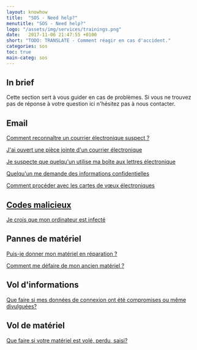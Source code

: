 ```yaml
---
layout: knowhow
title:  "SOS - Need help?"
menutitle: "SOS - Need help?"
logo: "/assets/img/services/trainings.png"
date:   2017-11-06 21:47:55 +0100
short: "TODO: TRANSLATE - Comment réagir en cas d'accident."
categories: sos
toc: true
main-categ: sos
---
```


## In brief
Cette section sert à vous guider en cas de problèmes. Si vous ne trouvez pas de réponse à votre question ici n'hésitez pas à nous contacter.

## Email
<a href="/knowhow/sos/SOS-RecognisingASuspiciousEmail.html">Comment reconnaître un courrier électronique suspect ?</a>

<a href="/knowhow/sos/SOS-IOpenedEmailAttachment.html">J'ai ouvert une pièce jointe d'un courrier électronique</a>

<a href="/knowhow/sos/SOS-OnlineIdentityTheft.html">Je suspecte que quelqu'un utilise ma boîte aux lettres électronique</a>

<a href="/knowhow/sos/SOS-IamAskedForConfidentialInformation.html">Quelqu'un me demande des informations confidentielles</a>

<a href="/knowhow/sos/SOS-ElectronicGreetingsCards.html">Comment procéder avec les cartes de vœux électroniques

## Codes malicieux
<a href="/knowhow/sos/SOS-IThinkMyComputerInfected.html">Je crois que mon ordinateur est infecté</a>

## Pannes de matériel
<a href="/knowhow/sos/SOS-HandoverToRepairs.html">Puis-je donner mon matériel en réparation ?</a>

<a href="/knowhow/sos/SOS-WhatBeforeGettingRidOldHardware.html">Comment me défaire de mon ancien matériel ?</a>

## Vol d'informations
<a href="/knowhow/sos/SOS-CompromisedData.html">Que faire si mes données de connexion ont été compromises ou même divulguées?</a>

## Vol de matériel
<a href="/knowhow/sos/SOS-StolenHardware.html">Que faire si votre matériel est volé, perdu, saisi?</a>
